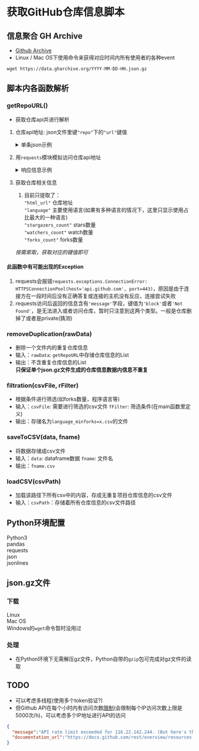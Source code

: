 # 获取GitHub仓库信息脚本

## 信息聚合 GH Archive
* [Github Archive](https://www.gharchive.org/)
* Linux / Mac OS下使用命令来获得对应时间内所有使用者的各种event
```shell
wget https://data.gharchive.org/YYYY-MM-DD-HH.json.gz
```

## 脚本内各函数解析
### getRepoURL()
* 获取仓库api并进行解析

1. 仓库api地址: json文件里键`"repo"`下的`"url"`键值  
   <details>
   <summary>单条json示例</summary>  
    ```json
    {
      "id": "15847076753",
      "type": "CreateEvent",
      "actor": {
          "id": 483114,
          ...
      },
      "repo": {
          "id": 95529911,
          "name": "ow2-proactive/proactive-examples",
          "url": "https://api.github.com/repos/ow2-proactive/proactive-examples"
      },
      "payload": {
          ...
      },
      "public": true,
      "created_at": "2021-04-07T13:00:00Z",
      "org": {    
          ...
      }
    }
    ```
    </details>

2. 用`requests`模块模拟访问仓库api地址  
   <details>
   <summary>响应信息示例</summary>  
    ```json
    {
      "id": 95529911,
      "node_id": "MDEwOlJlcG9zaXRvcnk5NTUyOTkxMQ==",
      "name": "proactive-examples",
      "full_name": "ow2-proactive/proactive-examples",
      "private": false,
      "owner": {
        "login": "ow2-proactive",
        ...
      },
      "html_url": "https://github.com/ow2-proactive/proactive-examples",
      "description": "This repository centralizes all the proactive objects (workflows, rules,..)",
      "fork": false,
        ...
      "stargazers_count": 6,
      "watchers_count": 6,
      "language": "Python",
        ...
      "forks_count": 29,
        ...
      "organization": {
        ...
      },
      "network_count": 29,
      "subscribers_count": 16
    }
    ```
  </details>

3. 获取仓库相关信息  
   1. 目前只提取了：  
   `"html_url"` 仓库地址  
   `"language"` 主要使用语言(如果有多种语言的情况下，这里只显示使用占比最大的一种语言)  
   `"stargazers_count"` stars数量  
   `"watchers_count"` watch数量  
   `"forks_count"` forks数量  

   *按需索取，获取对应的键值即可*


#### 此函数中有可能出现的Exception
1. requests会报错`requests.exceptions.ConnectionError: HTTPSConnectionPool(host='api.github.com', port=443)`，原因是由于连接方在一段时间后没有正确答复或连接的主机没有反应，连接尝试失败
2. requests访问后返回的信息含有`'message'`字段，键值为`'block'`或者`'Not Found'`，是无法进入或者访问仓库，暂时只注意到这两个类型。一般是仓库删掉了或者是private(猜测)



### removeDuplication(rawData)
* 删除一个文件内的重复仓库信息
* 输入：`rawData`: `getRepoURL`中存储仓库信息的List
* 输出：不含重复仓库信息的List  
**只保证单个json.gz文件生成的仓库信息数据内信息不重复**

### filtration(csvFile, rFilter)
* 根据条件进行筛选(如forks数量，程序语言等)
* 输入：`csvFile`: 需要进行筛选的csv文件  `fFilter`: 筛选条件(在main函数里定义)
* 输出：存储名为`language_minforks=x.csv`的文件

### saveToCSV(data, fname)
* 将数据存储成csv文件
* 输入：`data`: dataframe数据  `fname`: 文件名
* 输出：`fname.csv`

### loadCSV(csvPath)
* 加载该路径下所有csv中的内容，存成无重复项目仓库信息的csv文件
* 输入：`csvPath`：存储着所有仓库信息的csv文件路径

## Python环境配置
Python3  
pandas  
requests  
json  
jsonlines

## json.gz文件
### 下载
Linux  
Mac OS  
Windows的`wget`命令暂时没用过
### 处理
* 在Python环境下无需解压gz文件，Python自带的`gzip`包可完成对gz文件的读取

## TODO
* 可以考虑多线程(使用多个token验证?)
* 但Github API在每个小时内有访问次数[限制](https://docs.github.com/en/rest/overview/resources-in-the-rest-api#rate-limiting)(会限制每个IP访问次数上限是5000次/h)，可以考虑多个IP地址进行API的访问
```json
{
  "message":"API rate limit exceeded for 116.22.142.244. (But here's the good news: Authenticated requests get a higher rate limit. Check out the documentation for more details.)",  
  "documentation_url":"https://docs.github.com/rest/overview/resources-in-the-rest-api#rate-limiting"
}
```
